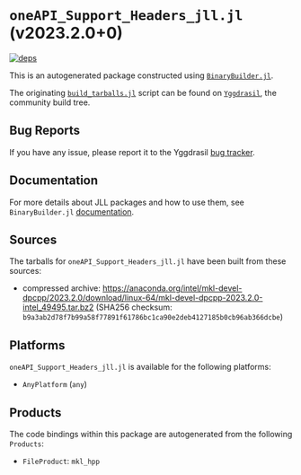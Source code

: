 # `oneAPI_Support_Headers_jll.jl` (v2023.2.0+0)

[![deps](https://juliahub.com/docs/oneAPI_Support_Headers_jll/deps.svg)](https://juliahub.com/ui/Packages/oneAPI_Support_Headers_jll/Bg7Cy?page=2)

This is an autogenerated package constructed using [`BinaryBuilder.jl`](https://github.com/JuliaPackaging/BinaryBuilder.jl).

The originating [`build_tarballs.jl`](https://github.com/JuliaPackaging/Yggdrasil/blob/f333bd69339177961f8898b6b54fbd6413f599d1/O/oneAPI_Support_Headers/build_tarballs.jl) script can be found on [`Yggdrasil`](https://github.com/JuliaPackaging/Yggdrasil/), the community build tree.

## Bug Reports

If you have any issue, please report it to the Yggdrasil [bug tracker](https://github.com/JuliaPackaging/Yggdrasil/issues).

## Documentation

For more details about JLL packages and how to use them, see `BinaryBuilder.jl` [documentation](https://docs.binarybuilder.org/stable/jll/).

## Sources

The tarballs for `oneAPI_Support_Headers_jll.jl` have been built from these sources:

* compressed archive: https://anaconda.org/intel/mkl-devel-dpcpp/2023.2.0/download/linux-64/mkl-devel-dpcpp-2023.2.0-intel_49495.tar.bz2 (SHA256 checksum: `b9a3ab2d78f7b99a58f77891f61786bc1ca90e2deb4127185b0cb96ab366dcbe`)

## Platforms

`oneAPI_Support_Headers_jll.jl` is available for the following platforms:

* `AnyPlatform` (`any`)

## Products

The code bindings within this package are autogenerated from the following `Products`:

* `FileProduct`: `mkl_hpp`

